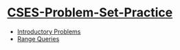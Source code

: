 # [CSES-Problem-Set-Practice](https://cses.fi/problemset/list/)

- [Introductory Problems](https://github.com/ajami1331/CSES-Problem-Set-Practice/tree/main/Introductory%20Problems)
- [Range Queries](https://github.com/ajami1331/CSES-Problem-Set-Practice/tree/main/Range%20Queries)
